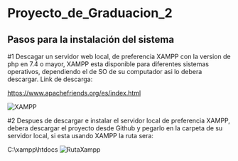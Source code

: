 # Proyecto_de_Graduacion_2

## Pasos para la instalación del sistema 

#1 Descagar un servidor web local, de preferencia XAMPP con la version de php en 7.4 o mayor, XAMPP esta disponible para diferentes sistemas operativos, dependiendo el de SO de 
su computador asi lo debera descargar. Link de descarga:

https://www.apachefriends.org/es/index.html

![XAMPP](https://user-images.githubusercontent.com/61365060/134227143-92fa59b9-1b9e-472d-8c06-86ba0f5ac7c2.png)

#2 Despues de descargar e instalar el servidor local de preferencia XAMPP, debera descargar el proyecto desde Github y pegarlo en la carpeta de su servidor local, 
si esta usando XAMPP la ruta sera: 

C:\xampp\htdocs
![RutaXampp](https://user-images.githubusercontent.com/61365060/134230998-149a80c7-39c9-4a9a-8661-7163cf69f841.png)






